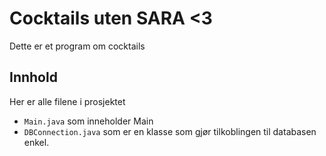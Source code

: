 # Cocktails uten SARA <3
Dette er et program om cocktails

## Innhold
Her er alle filene i prosjektet
- `Main.java` som inneholder Main
- `DBConnection.java` som er en klasse som gjør tilkoblingen til databasen enkel.

